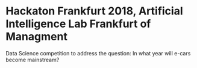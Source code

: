 # Hackaton Frankfurt 2018, Artificial Intelligence Lab Frankfurt of Managment
Data Science competition to address the question:  In what year will e-cars become mainstream?
